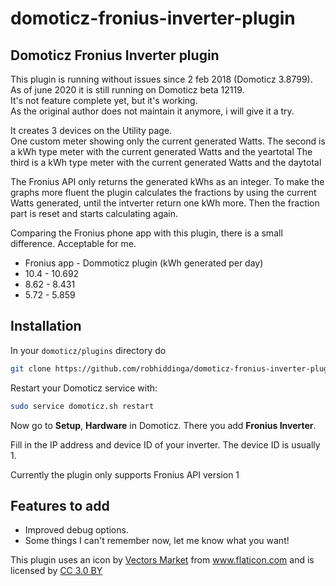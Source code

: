 # domoticz-fronius-inverter-plugin
Domoticz Fronius Inverter plugin
--------------------------------

This plugin is running without issues since 2 feb 2018 (Domoticz 3.8799).  
As of june 2020 it is still running on Domoticz beta 12119.  
It's not feature complete yet, but it's working.  
As the original author does not maintain it anymore, i will give it a try.

It creates 3 devices on the Utility page.  
One custom meter showing only the current generated Watts.
The second is a kWh type meter with the current generated Watts and the yeartotal
The third is a kWh type meter with the current generated Watts and the daytotal

The Fronius API only returns the generated kWhs as an integer.
To make the graphs more fluent the plugin calculates the fractions by using the current Watts generated,
until the intverter return one kWh more. Then the fraction part is reset and starts calculating again.

Comparing the Fronius phone app with this plugin, there is a small difference. Acceptable for me.

- Fronius app - Dommoticz plugin (kWh generated per day)
- 10.4 - 10.692
- 8.62 - 8.431
- 5.72 - 5.859

Installation
------------

In your `domoticz/plugins` directory do

```bash
git clone https://github.com/robhiddinga/domoticz-fronius-inverter-plugin.git
```

Restart your Domoticz service with:

```bash
sudo service domoticz.sh restart
```

Now go to **Setup**, **Hardware** in Domoticz. There you add
**Fronius Inverter**.

Fill in the IP address and device ID of your inverter.
The device ID is usually 1.

Currently the plugin only supports Fronius API version 1

Features to add
---------------

- Improved debug options.
- Some things I can't remember now, let me know what you want!


This plugin uses an icon by 
<a href="https://www.flaticon.com/authors/vectors-market" title="Vectors Market">
Vectors Market</a> from 
<a href="https://www.flaticon.com/" title="Flaticon">www.flaticon.com</a>
and is licensed by 
<a href="http://creativecommons.org/licenses/by/3.0/" title="Creative Commons BY 3.0" target="_blank">
CC 3.0 BY</a>
